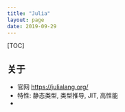 ```yaml
---
title: "Julia"
layout: page
date: 2019-09-29
---
```

[TOC]


## 关于
- 官网 <https://julialang.org/>
- 特性: 静态类型, 类型推导, JIT, 高性能
- 